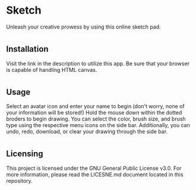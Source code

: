# Sketch
Unleash your creative prowess by using this online sketch pad. 

# <h2> Installation
Visit the link in the description to utilize this app. 
Be sure that your browser is capable of handling HTML canvas.

# <h2> Usage
Select an avatar icon and enter your name to begin (don't worry, none of your information will be stored!)
Hold the mouse down within the dotted broders to begin drawing. 
You can select the color, brush size, and brush type using the respective menu icons on the side bar.
Additionally, you can undo, redo, download, or clear your drawing through the side bar.

# <h2> Licensing 
This project is licensed under the GNU General Public License v3.0. 
For more information, please read the LICESNE.md document located in this repository.
